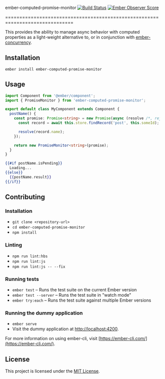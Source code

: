 ember-computed-promise-monitor [![Build Status](https://travis-ci.com/NullVoxPopuli/ember-computed-promise-monitor.svg?branch=master)](https://travis-ci.com/NullVoxPopuli/ember-computed-promise-monitor) [![Ember Observer Score](https://emberobserver.com/badges/ember-computed-promise-monitor.svg)](https://emberobserver.com/addons/ember-computed-promise-monitor)

==============================================================================

This provides the ability to manage async behavior with computed properties as a light-weight alternative to, or in conjunction with [ember-concurrency](http://ember-concurrency.com/). 


Installation
------------------------------------------------------------------------------

```
ember install ember-computed-promise-monitor
```


Usage
------------------------------------------------------------------------------

```ts
import Component from '@ember/component';
import { PromiseMonitor } from 'ember-computed-promise-monitor';

export default class MyComponent extends Component {
  postName() {
    const promise: Promise<string> = new Promise(async (resolve /*, reject */) => {
      const record = await this.store.findRecord('post', this.someId);

      resolve(record.name);
    });

    return new PromiseMonitor<string>(promise);
  }
}
```

```hbs
{{#if postName.isPending}}
  Loading...
{{else}}
  {{postName.result}}
{{/if}}
```



Contributing
------------------------------------------------------------------------------

### Installation

* `git clone <repository-url>`
* `cd ember-computed-promise-monitor`
* `npm install`

### Linting

* `npm run lint:hbs`
* `npm run lint:js`
* `npm run lint:js -- --fix`

### Running tests

* `ember test` – Runs the test suite on the current Ember version
* `ember test --server` – Runs the test suite in "watch mode"
* `ember try:each` – Runs the test suite against multiple Ember versions

### Running the dummy application

* `ember serve`
* Visit the dummy application at [http://localhost:4200](http://localhost:4200).

For more information on using ember-cli, visit [https://ember-cli.com/](https://ember-cli.com/).

License
------------------------------------------------------------------------------

This project is licensed under the [MIT License](LICENSE.md).
